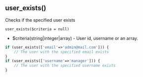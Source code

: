 ## user_exists()
Checks if the specified user exists

```user_exists($criteria = null)```
- $criteria(string|integer|array) - User id, username or an array.

```php
if (user_exists(['email'=>'admin@mail.com'])) {
    // The user with the specified email exists
}
if (user_exists(['username'=>'manager'])) {
    // The user with the specified username exists
}
```